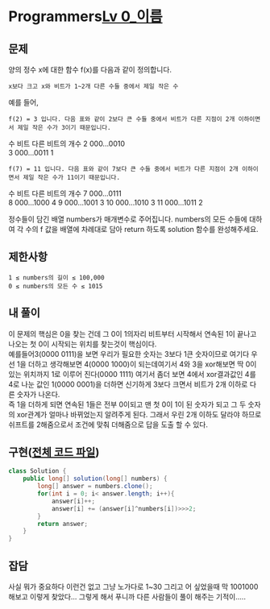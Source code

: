 # Programmers[Lv 0_이름](https://programmers.co.kr/learn/courses/30/lessons/77885)
## 문제
 양의 정수 x에 대한 함수 f(x)를 다음과 같이 정의합니다.

    x보다 크고 x와 비트가 1~2개 다른 수들 중에서 제일 작은 수

예를 들어,

    f(2) = 3 입니다. 다음 표와 같이 2보다 큰 수들 중에서 비트가 다른 지점이 2개 이하이면서 제일 작은 수가 3이기 때문입니다.

수 	비트 	다른 비트의 개수
2 	000...0010 	
3 	000...0011 	1

    f(7) = 11 입니다. 다음 표와 같이 7보다 큰 수들 중에서 비트가 다른 지점이 2개 이하이면서 제일 작은 수가 11이기 때문입니다.

수 	비트 	다른 비트의 개수
7 	000...0111 	
8 	000...1000 	4
9 	000...1001 	3
10 	000...1010 	3
11 	000...1011 	2

정수들이 담긴 배열 numbers가 매개변수로 주어집니다. numbers의 모든 수들에 대하여 각 수의 f 값을 배열에 차례대로 담아 return 하도록 solution 함수를 완성해주세요.

## 제한사항 

    1 ≤ numbers의 길이 ≤ 100,000
    0 ≤ numbers의 모든 수 ≤ 1015


## 내 풀이
 이 문제의 핵심은 0을 찾는 건데 그 0이 1의자리 비트부터 시작해서 연속된 1이 끝나고 나오는 첫 0이 시작되는 위치를 찾는것이 핵심이다.  
 예를들어3(0000 0111)을 보면 우리가 필요한 숫자는 3보다 1큰 숫자이므로 여기다 우선 1을 더하고 생각해보면 4(0000 1000)이 되는데여기서 4와 3을 xor해보면 딱 0이 있는 위치까지 1로 이루어 진다(0000 1111) 여기서 좀더 보면 4에서 xor결과값인 4를 4로 나눈 값인 1(0000 0001)을 더하면 신기하게 3보다 크면서 비트가 2개 이하로 다른 숫자가 나온다.  
 즉 1을 더하게 되면 연속된 1들은 전부 0이되고 맨 첫 0이 1이 된 숫자가 되고 그 두 숫자의 xor관계가 얼마나 바뀌었는지 알려주게 된다. 그래서 우린 2개 이하도 달라야 하므로 쉬프트를 2해줌으로서 조건에 맞춰 더해줌으로 답을 도출 할 수 있다.

## 구현([전체 코드 파일](/programmers/77885%EB%91%90%EA%B0%9C%EC%9D%B4%ED%95%98%EB%A1%9C%EB%8B%A4%EB%A5%B8%EB%B9%84%ED%8A%B8/c.java))
``` java
class Solution {
    public long[] solution(long[] numbers) {
        long[] answer = numbers.clone();
        for(int i = 0; i< answer.length; i++){
            answer[i]++;
            answer[i] += (answer[i]^numbers[i])>>>2;
        }
        return answer;
    }
}
```

## 잡담
사실 뭐가 중요하다 이런건 없고 그냥 노가다로 1~30 그리고 어 싶었을때 막 1001000 해보고 이렇게 찾았다... 그렇게 해서 푸니까 다른 사람들이 풀이 해주는 기적이.....